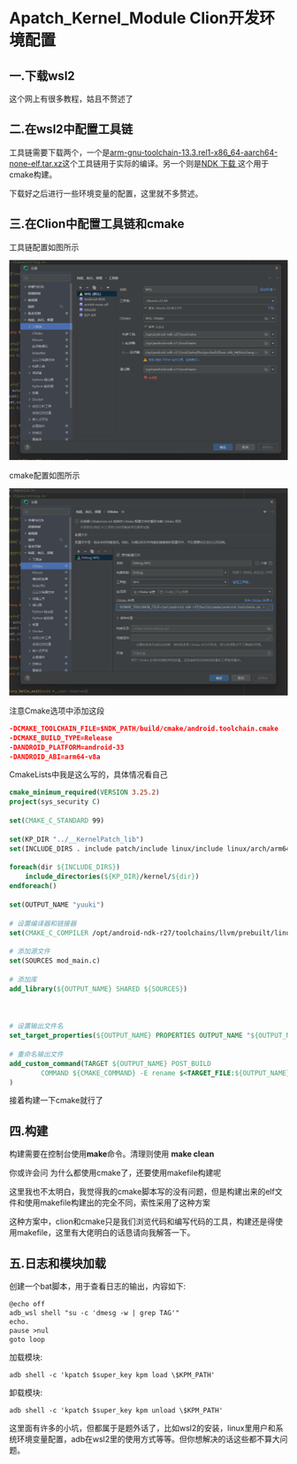 # Apatch_Kernel_Module Clion开发环境配置

## 一.下载wsl2

这个网上有很多教程，姑且不赘述了

## 二.在wsl2中配置工具链

工具链需要下载两个，一个是[arm-gnu-toolchain-13.3.rel1-x86_64-aarch64-none-elf.tar.xz](https://developer.arm.com/-/media/Files/downloads/gnu/13.3.rel1/binrel/arm-gnu-toolchain-13.3.rel1-x86_64-aarch64-none-elf.tar.xz)这个工具链用于实际的编译。另一个则是[NDK 下载 ](https://developer.android.google.cn/ndk/downloads?hl=zh-cn)这个用于cmake构建。

下载好之后进行一些环境变量的配置，这里就不多赘述。

## 三.在Clion中配置工具链和cmake

工具链配置如图所示

![](./post/blogs/KPM_Clion/2024-10-13-13-10-50-image.png)

cmake配置如图所示

![](./post/blogs/KPM_Clion/2024-10-13-13-11-35-image.png)

注意Cmake选项中添加这段

```cmake
-DCMAKE_TOOLCHAIN_FILE=$NDK_PATH/build/cmake/android.toolchain.cmake
-DCMAKE_BUILD_TYPE=Release
-DANDROID_PLATFORM=android-33
-DANDROID_ABI=arm64-v8a
```

CmakeLists中我是这么写的，具体情况看自己

```cmake
cmake_minimum_required(VERSION 3.25.2)
project(sys_security C)

set(CMAKE_C_STANDARD 99)

set(KP_DIR "../__KernelPatch_lib")
set(INCLUDE_DIRS . include patch/include linux/include linux/arch/arm64/include linux/tools/arch/arm64/include)

foreach(dir ${INCLUDE_DIRS})
    include_directories(${KP_DIR}/kernel/${dir})
endforeach()

set(OUTPUT_NAME "yuuki")

# 设置编译器和链接器
set(CMAKE_C_COMPILER /opt/android-ndk-r27/toolchains/llvm/prebuilt/linux-x86_64/bin/aarch64-linux-android33-clang)

# 添加源文件
set(SOURCES mod_main.c)

# 添加库
add_library(${OUTPUT_NAME} SHARED ${SOURCES})



# 设置输出文件名
set_target_properties(${OUTPUT_NAME} PROPERTIES OUTPUT_NAME "${OUTPUT_NAME}")

# 重命名输出文件
add_custom_command(TARGET ${OUTPUT_NAME} POST_BUILD
        COMMAND ${CMAKE_COMMAND} -E rename $<TARGET_FILE:${OUTPUT_NAME}> ${CMAKE_CURRENT_BINARY_DIR}/${OUTPUT_NAME}.kpm
)
```

接着构建一下cmake就行了

## 四.构建

构建需要在控制台使用**make**命令。清理则使用 **make clean**

你或许会问 为什么都使用cmake了，还要使用makefile构建呢

这里我也不太明白，我觉得我的cmake脚本写的没有问题，但是构建出来的elf文件和使用makefile构建出的完全不同，索性采用了这种方案

这种方案中，clion和cmake只是我们浏览代码和编写代码的工具，构建还是得使用makefile，这里有大佬明白的话恳请向我解答一下。

## 五.日志和模块加载

创建一个bat脚本，用于查看日志的输出，内容如下:

```shell
@echo off
adb_wsl shell "su -c 'dmesg -w | grep TAG'"
echo.
pause >nul
goto loop
```

加载模块:

```shell
adb shell -c 'kpatch $super_key kpm load \$KPM_PATH'
```

卸载模块:

```shell
adb shell -c 'kpatch $super_key kpm unload \$KPM_PATH'
```

这里面有许多的小坑，但都属于是题外话了，比如wsl2的安装，linux里用户和系统环境变量配置，adb在wsl2里的使用方式等等。但你想解决的话这些都不算大问题。
